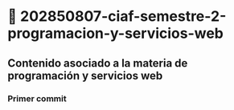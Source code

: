 # 📌 202850807-ciaf-semestre-2-programacion-y-servicios-web
## Contenido asociado a la materia de programación y servicios web
### Primer commit
